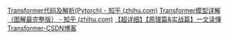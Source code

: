 [Transformer代码及解析(Pytorch) - 知乎 (zhihu.com)](https://zhuanlan.zhihu.com/p/345993564)
[Transformer模型详解（图解最完整版） - 知乎 (zhihu.com)](https://zhuanlan.zhihu.com/p/338817680)
[【超详细】【原理篇&实战篇】一文读懂Transformer-CSDN博客](https://blog.csdn.net/weixin_42475060/article/details/121101749)


